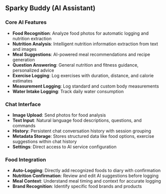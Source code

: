 ## Sparky Buddy (AI Assistant)
### Core AI Features
- **Food Recognition**: Analyze food photos for automatic logging and nutrition extraction
- **Nutrition Analysis**: Intelligent nutrition information extraction from text and images
- **Meal Suggestions**: AI-powered meal recommendations and recipe generation
- **Question Answering**: General nutrition and fitness guidance, personalized advice
- **Exercise Logging**: Log exercises with duration, distance, and calorie estimates
- **Measurement Logging**: Log standard and custom body measurements
- **Water Intake Logging**: Track daily water consumption

### Chat Interface
- **Image Upload**: Send photos for food analysis
- **Text Input**: Natural language food descriptions, questions, and commands
- **History**: Persistent chat conversation history with session grouping
- **Metadata Storage**: Stores structured data like food options, exercise suggestions within chat history
- **Settings**: Direct access to AI service configuration

### Food Integration
- **Auto-Logging**: Directly add recognized foods to diary with confirmation
- **Nutrition Confirmation**: Review and edit AI suggestions before logging
- **Meal Context**: Understand meal timing and context for accurate logging
- **Brand Recognition**: Identify specific food brands and products